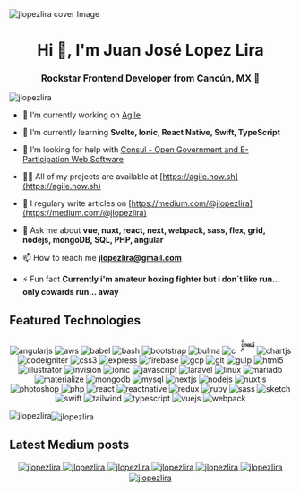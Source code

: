 <img src="https://pbs.twimg.com/profile_banners/14987953/1570017356/1500x500" alt="jlopezlira cover Image">
<h1 align="center">Hi 👋, I'm Juan José Lopez Lira</h1>
<h3 align="center">Rockstar Frontend Developer from Cancún, MX 🤟</h3>

<p align="left">
    <img src="https://komarev.com/ghpvc/?username=jlopezlira" alt="jlopezlira" />
</p>

- 🔭 I’m currently working on [Agile](https://agile.now.sh)

- 🌱 I’m currently learning **Svelte, Ionic, React Native, Swift, TypeScript**

- 🤝 I’m looking for help with [Consul - Open Government and E-Participation Web Software](https://github.com/jlopezlira/consul)

- 👨‍💻 All of my projects are available at [https://agile.now.sh](https://agile.now.sh)

- 📝 I regulary write articles on [https://medium.com/@jlopezlira](https://medium.com/@jlopezlira)

- 💬 Ask me about **vue, nuxt, react, next, webpack, sass, flex, grid, nodejs, mongoDB, SQL, PHP, angular**

- 📫 How to reach me **jlopezlira@gmail.com**

- ⚡ Fun fact **Currently i'm amateur boxing fighter but i don`t like run... only cowards run... away**

## Featured Technologies

<p align="center">
    <img src="https://devicons.github.io/devicon/devicon.git/icons/angularjs/angularjs-original.svg" alt="angularjs" width="30" height="30"/>
    <img src="https://devicons.github.io/devicon/devicon.git/icons/amazonwebservices/amazonwebservices-original-wordmark.svg" alt="aws" width="30" height="30"/>
    <img src="https://www.vectorlogo.zone/logos/babeljs/babeljs-icon.svg" alt="babel" width="30" height="30"/>
    <img src="https://www.vectorlogo.zone/logos/gnu_bash/gnu_bash-icon.svg" alt="bash" width="30" height="30"/>
    <img src="https://devicons.github.io/devicon/devicon.git/icons/bootstrap/bootstrap-plain.svg" alt="bootstrap" width="30" height="30"/>
    <img src="https://raw.githubusercontent.com/gilbarbara/logos/804dc257b59e144eaca5bc6ffd16949752c6f789/logos/bulma.svg" alt="bulma" width="30" height="30"/>
    <img src="https://devicons.github.io/devicon/devicon.git/icons/c/c-original.svg" alt="c" width="30" height="30"/>
    <img src="https://raw.githubusercontent.com/Hardik0307/Hardik0307/master/assets/canvasjs-charts.svg" alt="canvasjs" width="30" height="30"/>
    <img src="https://www.chartjs.org/media/logo-title.svg" alt="chartjs" width="30" height="30"/>
    <img src="https://cdn.worldvectorlogo.com/logos/codeigniter.svg" alt="codeigniter" width="30" height="30"/>
    <img src="https://devicons.github.io/devicon/devicon.git/icons/css3/css3-original-wordmark.svg" alt="css3" width="30" height="30"/>
    <img src="https://devicons.github.io/devicon/devicon.git/icons/express/express-original-wordmark.svg" alt="express" width="30" height="30"/>
    <img src="https://www.vectorlogo.zone/logos/firebase/firebase-icon.svg" alt="firebase" width="30" height="30"/>
    <img src="https://www.vectorlogo.zone/logos/google_cloud/google_cloud-icon.svg" alt="gcp" width="30" height="30"/>
    <img src="https://www.vectorlogo.zone/logos/git-scm/git-scm-icon.svg" alt="git" width="30" height="30"/>
    <img src="https://devicons.github.io/devicon/devicon.git/icons/gulp/gulp-plain.svg" alt="gulp" width="30" height="30"/>
    <img src="https://devicons.github.io/devicon/devicon.git/icons/html5/html5-original-wordmark.svg" alt="html5" width="30" height="30"/>
    <img src="https://www.vectorlogo.zone/logos/adobe_illustrator/adobe_illustrator-icon.svg" alt="illustrator" width="30" height="30"/>
    <img src="https://www.vectorlogo.zone/logos/invisionapp/invisionapp-icon.svg" alt="invision" width="30" height="30"/>
    <img src="https://upload.wikimedia.org/wikipedia/commons/d/d1/Ionic_Logo.svg" alt="ionic" width="30" height="30"/>
    <img src="https://devicons.github.io/devicon/devicon.git/icons/javascript/javascript-original.svg" alt="javascript" width="30" height="30"/>
    <img src="https://devicons.github.io/devicon/devicon.git/icons/laravel/laravel-plain-wordmark.svg" alt="laravel" width="30" height="30"/>
    <img src="https://devicons.github.io/devicon/devicon.git/icons/linux/linux-original.svg" alt="linux" width="30" height="30"/>
    <img src="https://www.vectorlogo.zone/logos/mariadb/mariadb-icon.svg" alt="mariadb" width="30" height="30"/>
    <img src="https://raw.githubusercontent.com/prplx/svg-logos/5585531d45d294869c4eaab4d7cf2e9c167710a9/svg/materialize.svg" alt="materialize" width="30" height="30"/>
    <img src="https://devicons.github.io/devicon/devicon.git/icons/mongodb/mongodb-original-wordmark.svg" alt="mongodb" width="30" height="30"/>
    <img src="https://devicons.github.io/devicon/devicon.git/icons/mysql/mysql-original-wordmark.svg" alt="mysql" width="30" height="30"/>
    <img src="https://cdn.worldvectorlogo.com/logos/nextjs-3.svg" alt="nextjs" width="30" height="30"/>
    <img src="https://devicons.github.io/devicon/devicon.git/icons/nodejs/nodejs-original-wordmark.svg" alt="nodejs" width="30" height="30"/>
    <img src="https://www.vectorlogo.zone/logos/nuxtjs/nuxtjs-icon.svg" alt="nuxtjs" width="30" height="30"/>
    <img src="https://devicons.github.io/devicon/devicon.git/icons/photoshop/photoshop-plain.svg" alt="photoshop" width="30" height="30"/>
    <img src="https://devicons.github.io/devicon/devicon.git/icons/php/php-original.svg" alt="php" width="30" height="30"/>
    <img src="https://devicons.github.io/devicon/devicon.git/icons/react/react-original-wordmark.svg" alt="react" width="30" height="30"/>
    <img src="https://reactnative.dev/img/header_logo.svg" alt="reactnative" width="30" height="30"/>
    <img src="https://devicons.github.io/devicon/devicon.git/icons/redux/redux-original.svg" alt="redux" width="30" height="30"/>
    <img src="https://devicons.github.io/devicon/devicon.git/icons/ruby/ruby-original-wordmark.svg" alt="ruby" width="30" height="30"/>
    <img src="https://devicons.github.io/devicon/devicon.git/icons/sass/sass-original.svg" alt="sass" width="30" height="30"/>
    <img src="https://www.vectorlogo.zone/logos/sketchapp/sketchapp-icon.svg" alt="sketch" width="30" height="30"/>
    <img src="https://devicons.github.io/devicon/devicon.git/icons/swift/swift-original-wordmark.svg" alt="swift" width="30" height="30"/>
    <img src="https://www.vectorlogo.zone/logos/tailwindcss/tailwindcss-icon.svg" alt="tailwind" width="30" height="30"/>
    <img src="https://devicons.github.io/devicon/devicon.git/icons/typescript/typescript-original.svg" alt="typescript" width="30" height="30"/>
    <img src="https://devicons.github.io/devicon/devicon.git/icons/vuejs/vuejs-original-wordmark.svg" alt="vuejs" width="30" height="30"/>
    <img src="https://devicons.github.io/devicon/devicon.git/icons/webpack/webpack-original.svg" alt="webpack" width="30" height="30"/></p><p><img align="left" src="https://github-readme-stats.vercel.app/api/top-langs/?username=jlopezlira&layout=compact&hide=html" alt="jlopezlira" />
</p>


<p>
    <img align="center" src="https://github-readme-stats.vercel.app/api?username=jlopezlira&show_icons=true" alt="jlopezlira" />
</p>

## Latest Medium posts
<!-- MEDIUM::START -->
<!-- MEDIUM::END -->

<p align="center">
    <a href="https://dev.to/jlopezlira" target="blank">
        <img align="center" src="https://cdn.jsdelivr.net/npm/simple-icons@3.0.1/icons/dev-dot-to.svg" alt="jlopezlira" height="20" width="20" />
    </a>
    <a href="https://twitter.com/jlopezlira" target="blank">
        <img align="center" src="https://cdn.jsdelivr.net/npm/simple-icons@3.0.1/icons/twitter.svg" alt="jlopezlira" height="20" width="20" />
    </a>
    <a href="https://linkedin.com/in/jlopezlira" target="blank">
        <img align="center" src="https://cdn.jsdelivr.net/npm/simple-icons@3.0.1/icons/linkedin.svg" alt="jlopezlira" height="20" width="20" />
    </a>
    <a href="https://stackoverflow.com/users/13156125" target="blank">
        <img align="center" src="https://cdn.jsdelivr.net/npm/simple-icons@3.0.1/icons/stackoverflow.svg" alt="jlopezlira" height="20" width="20" />
    </a>
    <a href="https://codesandbox.com/jlopezlira" target="blank">
        <img align="center" src="https://cdn.jsdelivr.net/npm/simple-icons@3.0.1/icons/codesandbox.svg" alt="jlopezlira" height="20" width="20" />
    </a>
    <a href="https://instagram.com/jlopezlira" target="blank">
        <img align="center" src="https://cdn.jsdelivr.net/npm/simple-icons@3.0.1/icons/instagram.svg" alt="jlopezlira" height="20" width="20" />
    </a>
    <a href="https://medium.com/@jlopezlira" target="blank">
        <img align="center" src="https://cdn.jsdelivr.net/npm/simple-icons@3.0.1/icons/medium.svg" alt="jlopezlira" height="20" width="20" />
    </a>
</p>
